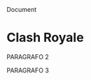<!DOCTYPE html>
<html lang="pt-br">
<head>
    <meta charset="UTF-8">
    <meta name="viewport" content="width=device-width, initial-scale=1.0"
    </title>Document</title>
</head>
<body>
    <h1>Clash Royale</h1>
    <p class="cartas">  </p>
    <p>PARAGRAFO 2 
    <p>PARAGRAFO 3 
    
</body>
</html>
